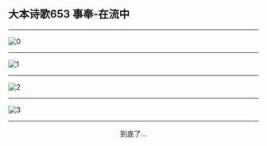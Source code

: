 
## 大本诗歌653 事奉-在流中
        
<div id="aplayer0"></div>

---

<img alt="0" data-original="/data/d0652/0.png">

---

<img alt="1" data-original="/data/d0652/1.png">

---

<img alt="2" data-original="/data/d0652/2.png">

---

<img alt="3" data-original="/data/d0652/3.png">

---

<p style="text-align: center">到底了...</p>

<script src="/js/dist-view.js"></script>

<script>
MAIN.id = 'd0652';
        
const ap0 = new APlayer({
    container: document.getElementById('aplayer0'),
    volume: 1,
    loop: 'none',
    preload: 'none',
    audio: [{
        name: '大本诗歌653.mp3',
        artist: '大本诗歌',
        url: 'https://res.wx.qq.com/voice/getvoice?mediaid=MzI0NTk3MDM5M18yMjQ3NDk1OTcy',
        cover: '/favicon'
    }]
});
</script>
